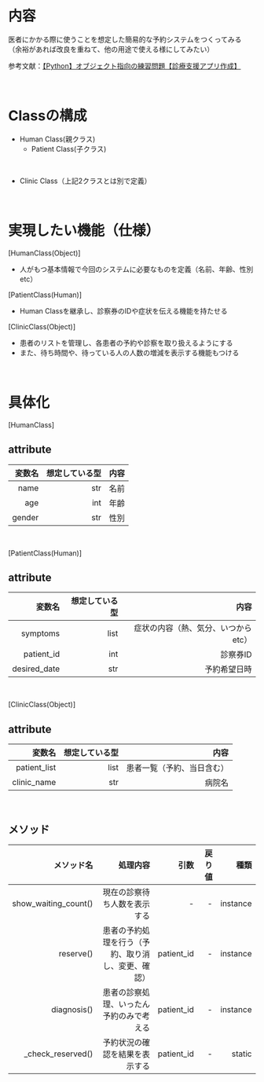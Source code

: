 # 内容
医者にかかる際に使うことを想定した簡易的な予約システムをつくってみる
（余裕があれば改良を重ねて、他の用途で使える様にしてみたい）

参考文献：[【Python】オブジェクト指向の練習問題【診療支援アプリ作成】](https://obgynai.com/object-orientation-exercises/)

<br>

# Classの構成
- Human Class(親クラス)
  - Patient Class(子クラス)

<br>

- Clinic Class（上記2クラスとは別で定義）

<br>

# 実現したい機能（仕様）
[HumanClass(Object)]
- 人がもつ基本情報で今回のシステムに必要なものを定義（名前、年齢、性別etc）

[PatientClass(Human)]
- Human Classを継承し、診察券のIDや症状を伝える機能を持たせる

[ClinicClass(Object)]
- 患者のリストを管理し、各患者の予約や診察を取り扱えるようにする
- また、待ち時間や、待っている人の人数の増減を表示する機能もつける

<br>

# 具体化
[HumanClass]
## attribute

|変数名|想定している型|内容|
|--:|--:|--:|
|name|str|名前|
|age|int|年齢|
|gender|str|性別|

<br>

[PatientClass(Human)]
## attribute

|変数名|想定している型|内容|
|--:|--:|--:|
|symptoms|list|症状の内容（熱、気分、いつからetc）|
|patient_id|int|診察券ID|
|desired_date|str|予約希望日時|

<br>

[ClinicClass(Object)]
## attribute

|変数名|想定している型|内容|
|--:|--:|--:|
|patient_list|list|患者一覧（予約、当日含む）|
|clinic_name|str|病院名|

<br>

## メソッド
|メソッド名|処理内容|引数|戻り値|種類|
|--:|--:|--:|--:|--:|
|show_waiting_count()|現在の診察待ち人数を表示する|-|-|instance|
|reserve()|患者の予約処理を行う（予約、取り消し、変更、確認）|patient_id|-|instance|
|diagnosis()|患者の診察処理、いったん予約のみで考える|patient_id|-|instance|
|_check_reserved()|予約状況の確認を結果を表示する|patient_id|-|static|


